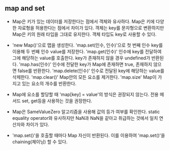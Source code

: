 ## map and set

- Map은 키가 있는 데이터를 저장한다는 점에서 객체와 유사하다. Map은 키에 다양한 자료형을 허용한다는 점에서 차이가 있다. 객체는 key를 문자형으로 변환하지만 Map은 키의 원래 타입을 그대로 유지한다. 객체 타입도 key로 사용할 수 있다.

- 'new Map()'으로 맵을 생성한다. 'map.set(인수, 인수)'으로 첫 번째 인수 key를 이용해 두 번째 인수 value를 저장한다. 'map.get(인수)' 인수에 key를 전달하여 그에 해당하는 value를 호출한다. key가 존재하지 않을 경우 undefined가 반환된다. 'map.has(인수)' 인수에 전달한 key가 Map에 존재하면 true, 존재하지 않으면 false를 반환한다. 'map.delete(인수)' 인수로 전달된 key에 해당하는 value를 삭제한다. 'map.clear()' Map안의 모든 요소를 제거한다. 'map.size' Map이 가지고 있는 요소의 개수를 반환한다.

- Map에 요소를 할당할 때 'map\[key\] = value'의 방식은 권장되지 않는다. 전용 메서드 set, get등을 사용하는 것을 권장한다.

- Map은 SameValueZero 알고리즘을 사용해 값의 등가 여부를 확인한다. static equality operator와 유사하지만 NaN과 NaN을 같아고 취급하는 것에서 일치 연산자와 차이가 있다.

- 'map.set()'을 호출할 때마다 Map 자신이 반환된다. 이를 이용하여 'map.set()'을 chaining(체이닝) 할 수 있다.